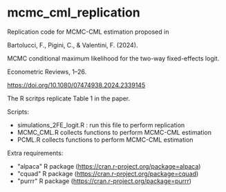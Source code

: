 # mcmc_cml_replication

Replication code for MCMC-CML estimation proposed in

Bartolucci, F., Pigini, C., & Valentini, F. (2024). 

MCMC conditional maximum likelihood for the two-way fixed-effects logit. 

Econometric Reviews, 1–26. 

https://doi.org/10.1080/07474938.2024.2339145

The R scritps replicate Table 1 in the paper.

Scripts:
- simulations_2FE_logit.R : run this file to perform replication
- MCMC_CML.R collects functions to perform MCMC-CML estimation
- PCML.R collects functions to perform MCMC-CML estimation



Extra requirements:
- "alpaca" R package (https://cran.r-project.org/package=alpaca)
- "cquad" R package (https://cran.r-project.org/package=cquad)
- "purrr" R package (https://cran.r-project.org/package=purrr) 



